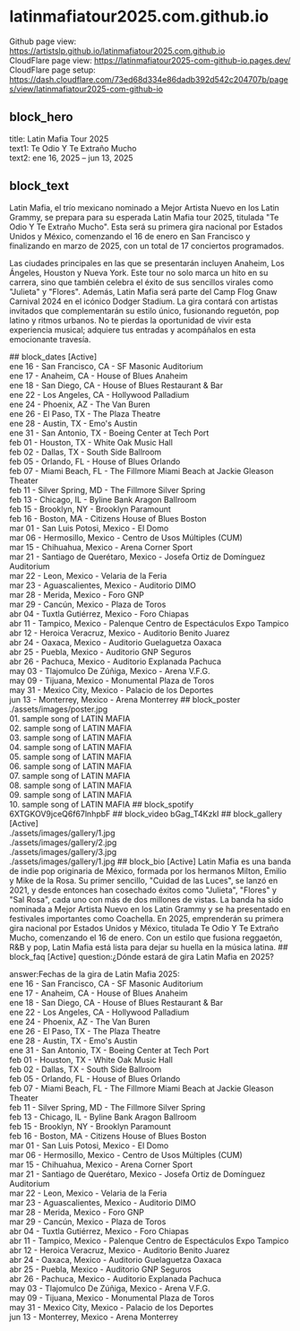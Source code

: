 # latinmafiatour2025.com.github.io
Github page view: https://artistslp.github.io/latinmafiatour2025.com.github.io<br>CloudFlare page view: https://latinmafiatour2025-com-github-io.pages.dev/<br>CloudFlare page setup: https://dash.cloudflare.com/73ed68d334e86dadb392d542c204707b/pages/view/latinmafiatour2025-com-github-io
## block_hero
title: Latin Mafia Tour 2025<br>text1: Te Odio Y Te Extraño Mucho<br>text2: ene 16, 2025 – jun 13, 2025
## block_text
<p>Latin Mafia, el trío mexicano nominado a Mejor Artista Nuevo en los Latin Grammy, se prepara para su esperada Latin Mafia tour 2025, titulada "Te Odio Y Te Extraño Mucho". Esta será su primera gira nacional por Estados Unidos y México, comenzando el 16 de enero en San Francisco y finalizando en marzo de 2025, con un total de 17 conciertos programados.</p><p>Las ciudades principales en las que se presentarán incluyen Anaheim, Los Ángeles, Houston y Nueva York. Este tour no solo marca un hito en su carrera, sino que también celebra el éxito de sus sencillos virales como "Julieta" y "Flores". Además, Latin Mafia será parte del Camp Flog Gnaw Carnival 2024 en el icónico Dodger Stadium. La gira contará con artistas invitados que complementarán su estilo único, fusionando reguetón, pop latino y ritmos urbanos. No te pierdas la oportunidad de vivir esta experiencia musical; adquiere tus entradas y acompáñalos en esta emocionante travesía.</p>
## block_dates [Active]
<br>ene 16 - San Francisco, CA - SF Masonic Auditorium<br>ene 17 - Anaheim, CA - House of Blues Anaheim<br>ene 18 - San Diego, CA - House of Blues Restaurant & Bar<br>ene 22 - Los Angeles, CA - Hollywood Palladium<br>ene 24 - Phoenix, AZ - The Van Buren<br>ene 26 - El Paso, TX - The Plaza Theatre<br>ene 28 - Austin, TX - Emo's Austin<br>ene 31 - San Antonio, TX - Boeing Center at Tech Port<br>feb 01 - Houston, TX - White Oak Music Hall<br>feb 02 - Dallas, TX - South Side Ballroom<br>feb 05 - Orlando, FL - House of Blues Orlando<br>feb 07 - Miami Beach, FL - The Fillmore Miami Beach at Jackie Gleason Theater<br>feb 11 - Silver Spring, MD - The Fillmore Silver Spring<br>feb 13 - Chicago, IL - Byline Bank Aragon Ballroom<br>feb 15 - Brooklyn, NY - Brooklyn Paramount<br>feb 16 - Boston, MA - Citizens House of Blues Boston<br>mar 01 - San Luis Potosi, Mexico - El Domo<br>mar 06 - Hermosillo, Mexico - Centro de Usos Múltiples (CUM)<br>mar 15 - Chihuahua, Mexico - Arena Corner Sport<br>mar 21 - Santiago de Querétaro, Mexico - Josefa Ortiz de Domínguez Auditorium<br>mar 22 - Leon, Mexico - Velaria de la Feria<br>mar 23 - Aguascalientes, Mexico - Auditorio DIMO<br>mar 28 - Merida, Mexico - Foro GNP<br>mar 29 - Cancún, Mexico - Plaza de Toros<br>abr 04 - Tuxtla Gutiérrez, Mexico - Foro Chiapas<br>abr 11 - Tampico, Mexico - Palenque Centro de Espectáculos Expo Tampico<br>abr 12 - Heroica Veracruz, Mexico - Auditorio Benito Juarez<br>abr 24 - Oaxaca, Mexico - Auditorio Guelaguetza Oaxaca<br>abr 25 - Puebla, Mexico - Auditorio GNP Seguros<br>abr 26 - Pachuca, Mexico - Auditorio Explanada Pachuca<br>may 03 - Tlajomulco De Zúñiga, Mexico - Arena V.F.G.<br>may 09 - Tijuana, Mexico - Monumental Plaza de Toros<br>may 31 - Mexico City, Mexico - Palacio de los Deportes<br>jun 13 - Monterrey, Mexico - Arena Monterrey
## block_poster
./assets/images/poster.jpg<br>01. sample song of LATIN MAFIA<br>02. sample song of LATIN MAFIA<br>03. sample song of LATIN MAFIA<br>04. sample song of LATIN MAFIA<br>05. sample song of LATIN MAFIA<br>06. sample song of LATIN MAFIA<br>07. sample song of LATIN MAFIA<br>08. sample song of LATIN MAFIA<br>09. sample song of LATIN MAFIA<br>10. sample song of LATIN MAFIA
## block_spotify
6XTGKOV9jceQ6f67lnhpbF
## block_video
bGag_T4KzkI
## block_gallery [Active]<br>./assets/images/gallery/1.jpg<br>./assets/images/gallery/2.jpg<br>./assets/images/gallery/3.jpg<br>./assets/images/gallery/1.jpg
## block_bio [Active]
Latin Mafia es una banda de indie pop originaria de México, formada por los hermanos Milton, Emilio y Mike de la Rosa. Su primer sencillo, "Cuidad de las Luces", se lanzó en 2021, y desde entonces han cosechado éxitos como "Julieta", "Flores" y "Sal Rosa", cada uno con más de dos millones de vistas. La banda ha sido nominada a Mejor Artista Nuevo en los Latin Grammy y se ha presentado en festivales importantes como Coachella. En 2025, emprenderán su primera gira nacional por Estados Unidos y México, titulada Te Odio Y Te Extraño Mucho, comenzando el 16 de enero. Con un estilo que fusiona reggaetón, R&B y pop, Latin Mafia está lista para dejar su huella en la música latina.
## block_faq [Active]
question:¿Dónde estará de gira Latin Mafia en 2025?

answer:Fechas de la gira de Latin Mafia 2025:<br>ene 16 - San Francisco, CA - SF Masonic Auditorium<br>ene 17 - Anaheim, CA - House of Blues Anaheim<br>ene 18 - San Diego, CA - House of Blues Restaurant & Bar<br>ene 22 - Los Angeles, CA - Hollywood Palladium<br>ene 24 - Phoenix, AZ - The Van Buren<br>ene 26 - El Paso, TX - The Plaza Theatre<br>ene 28 - Austin, TX - Emo's Austin<br>ene 31 - San Antonio, TX - Boeing Center at Tech Port<br>feb 01 - Houston, TX - White Oak Music Hall<br>feb 02 - Dallas, TX - South Side Ballroom<br>feb 05 - Orlando, FL - House of Blues Orlando<br>feb 07 - Miami Beach, FL - The Fillmore Miami Beach at Jackie Gleason Theater<br>feb 11 - Silver Spring, MD - The Fillmore Silver Spring<br>feb 13 - Chicago, IL - Byline Bank Aragon Ballroom<br>feb 15 - Brooklyn, NY - Brooklyn Paramount<br>feb 16 - Boston, MA - Citizens House of Blues Boston<br>mar 01 - San Luis Potosi, Mexico - El Domo<br>mar 06 - Hermosillo, Mexico - Centro de Usos Múltiples (CUM)<br>mar 15 - Chihuahua, Mexico - Arena Corner Sport<br>mar 21 - Santiago de Querétaro, Mexico - Josefa Ortiz de Domínguez Auditorium<br>mar 22 - Leon, Mexico - Velaria de la Feria<br>mar 23 - Aguascalientes, Mexico - Auditorio DIMO<br>mar 28 - Merida, Mexico - Foro GNP<br>mar 29 - Cancún, Mexico - Plaza de Toros<br>abr 04 - Tuxtla Gutiérrez, Mexico - Foro Chiapas<br>abr 11 - Tampico, Mexico - Palenque Centro de Espectáculos Expo Tampico<br>abr 12 - Heroica Veracruz, Mexico - Auditorio Benito Juarez<br>abr 24 - Oaxaca, Mexico - Auditorio Guelaguetza Oaxaca<br>abr 25 - Puebla, Mexico - Auditorio GNP Seguros<br>abr 26 - Pachuca, Mexico - Auditorio Explanada Pachuca<br>may 03 - Tlajomulco De Zúñiga, Mexico - Arena V.F.G.<br>may 09 - Tijuana, Mexico - Monumental Plaza de Toros<br>may 31 - Mexico City, Mexico - Palacio de los Deportes<br>jun 13 - Monterrey, Mexico - Arena Monterrey<br>

